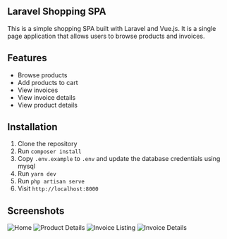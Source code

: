 ## Laravel Shopping SPA

This is a simple shopping SPA built with Laravel and Vue.js. It is a single page application that allows users to 
browse products and invoices.

## Features
- Browse products
- Add products to cart
- View invoices
- View invoice details
- View product details

## Installation
1. Clone the repository
2. Run `composer install`
3. Copy `.env.example` to `.env` and update the database credentials using mysql
4. Run `yarn dev`
5. Run `php artisan serve`
6. Visit `http://localhost:8000`

## Screenshots
![Home](screenshots/product-listing.png)
![Product Details](screenshots/product-details.png)
![Invoice Listing](screenshots/invoice-listing.png)
![Invoice Details](screenshots/invoice-details.png)

